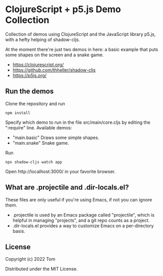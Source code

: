 # ClojureScript + p5.js Demo Collection

Collection of demos using ClojureScript and the JavaScript library
p5.js, with a hefty helping of shadow-cljs.

At the moment there're just two demos in here: a basic example that
puts some shapes on the screen and a snake game.

- https://clojurescript.org/
- https://github.com/thheller/shadow-cljs
- https://p5js.org/

## Run the demos

Clone the repository and run

    npm install

Specify which demo to run in the file src/main/core.cljs by editing
the ":require" line. Available demos:

- "main.basic" Draws some simple shapes.
- "main.snake" Snake game.

Run

    npx shadow-cljs watch app

Open http://localhost:3000/ in your favorite browser.

## What are .projectile and .dir-locals.el?

These files are only useful if you're using Emacs, if not you can
ignore them.

- .projectile is used by an Emacs package called "projectile", which is
helpful in managing "projects", and a git repo counts as a project.
- .dir-locals.el provides a way to customize Emacs on a per-directory
basis.

## License

Copyright (c) 2022 Tom

Distributed under the MIT License.